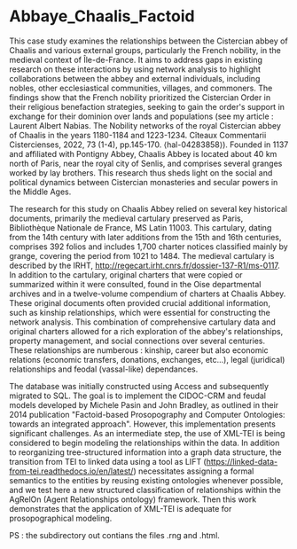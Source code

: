 # Abbaye_Chaalis_Factoid
This case study examines the relationships between the Cistercian abbey of Chaalis and various external groups, particularly the French nobility, in the medieval context of Île-de-France. It aims to address gaps in existing research on these interactions by using network analysis to highlight collaborations between the abbey and external individuals, including nobles, other ecclesiastical communities, villages, and commoners. The findings show that the French nobility prioritized the Cistercian Order in their religious benefaction strategies, seeking to gain the order's support in exchange for their dominion over lands and populations (see my article : Laurent Albert Nabias. The Nobility networks of the royal Cistercian abbey of Chaalis in the years 1180-1184 and 1223-1234. Cîteaux Commentarii Cistercienses, 2022, 73 (1-4), pp.145-170. ⟨hal-04283858⟩). Founded in 1137 and affiliated with Pontigny Abbey, Chaalis Abbey is located about 40 km north of Paris, near the royal city of Senlis, and comprises several granges worked by lay brothers. This research thus sheds light on the social and political dynamics between Cistercian monasteries and secular powers in the Middle Ages.

The research for this study on Chaalis Abbey relied on several key historical documents, primarily the medieval cartulary preserved as Paris, Bibliothèque Nationale de France, MS Latin 11003. This cartulary, dating from the 14th century with later additions from the 15th and 16th centuries, comprises 392 folios and includes 1,700 charter notices classified mainly by grange, covering the period from 1021 to 1484. The medieval cartulary is described by the IRHT, http://regecart.irht.cnrs.fr/dossier-137-R1/ms-0117. In addition to the cartulary, original charters that were copied or summarized within it were consulted, found in the Oise departmental archives and in a twelve-volume compendium of charters at Chaalis Abbey. These original documents often provided crucial additional information, such as kinship relationships, which were essential for constructing the network analysis. This combination of comprehensive cartulary data and original charters allowed for a rich exploration of the abbey's relationships, property management, and social connections over several centuries. These relationships are numberous : kinship, career but also economic relations (economic transfers, donations, exchanges, etc...), legal (juridical) relationships and feodal (vassal-like) dependances.

The database was initially constructed using Access and subsequently migrated to SQL. The goal is to implement the CIDOC-CRM and feudal models developed by Michele Pasin and John Bradley, as outlined in their 2014 publication "Factoid-based Prosopography and Computer Ontologies: towards an integrated approach". However, this implementation presents significant challenges. As an intermediate step, the use of XML-TEI is being considered to begin modeling the relationships within the data. In addition to reorganizing tree-structured information into a graph data structure, the transition from TEI to linked data using a tool as LIFT (https://linked-data-from-tei.readthedocs.io/en/latest/) necessitates assigning a formal semantics to the entities by reusing existing ontologies whenever possible, and we test here a new structured classification of relationships within the AgRelOn (Agent Relationships ontology) framework. Then this work demonstrates that the application of XML-TEI is adequate for prosopographical modeling.

PS : the subdirectory out contians the files .rng and .html.
